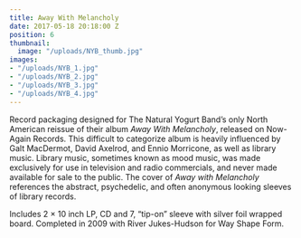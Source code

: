 ```yaml
---
title: Away With Melancholy
date: 2017-05-18 20:18:00 Z
position: 6
thumbnail:
  image: "/uploads/NYB_thumb.jpg"
images:
- "/uploads/NYB_1.jpg"
- "/uploads/NYB_2.jpg"
- "/uploads/NYB_3.jpg"
- "/uploads/NYB_4.jpg"
---
```


Record packaging designed for The Natural Yogurt Band’s only North American reissue of their album *Away With Melancholy*, released on Now-Again Records. This difficult to categorize album is heavily influenced by Galt MacDermot, David Axelrod, and Ennio Morricone, as well as library music. Library music, sometimes known as mood music, was made exclusively for use in television and radio commercials, and never made available for sale to the public. The cover of *Away with Melancholy* references the abstract, psychedelic, and often anonymous looking sleeves of library records.

Includes 2 × 10 inch LP, CD and 7, “tip-on” sleeve with silver foil wrapped board. Completed in 2009 with River Jukes-Hudson for Way Shape Form.
